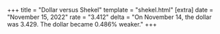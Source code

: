 +++
title = "Dollar versus Shekel"
template = "shekel.html"
[extra]
date = "November 15, 2022"
rate = "3.412"
delta = "On November 14, the dollar was 3.429. The dollar became 0.486% weaker."
+++
